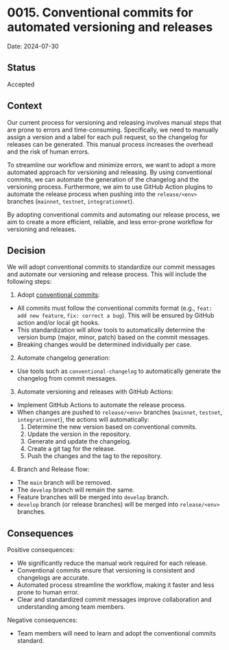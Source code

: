 # 0015. Conventional commits for automated versioning and releases

Date: 2024-07-30

## Status

Accepted

## Context

Our current process for versioning and releasing involves manual steps that are prone to errors and time-consuming.
Specifically, we need to manually assign a version and a label for each pull request, so the changelog for releases can be generated.
This manual process increases the overhead and the risk of human errors.

To streamline our workflow and minimize errors, we want to adopt a more automated approach for versioning and releasing.
By using conventional commits, we can automate the generation of the changelog and the versioning process. Furthermore, we aim to use GitHub Action plugins
to automate the release process when pushing into the `release/<env>` branches (`mainnet`, `testnet`, `integrationnet`).

By adopting conventional commits and automating our release process, we aim to create a more efficient, reliable, and less error-prone workflow for versioning and releases.

## Decision

We will adopt conventional commits to standardize our commit messages and automate our versioning and release process. This will include the following steps:

1. Adopt [conventional commits](https://www.conventionalcommits.org/en/v1.0.0/):
- All commits must follow the conventional commits format (e.g., `feat: add new feature`, `fix: correct a bug`). This will be ensured by GitHub action and/or local git hooks.
- This standardization will allow tools to automatically determine the version bump (major, minor, patch) based on the commit messages.
- Breaking changes would be determined individually per case.

2. Automate changelog generation:
- Use tools such as `conventional-changelog` to automatically generate the changelog from commit messages.

3. Automate versioning and releases with GitHub Actions:
- Implement GitHub Actions to automate the release process.
- When changes are pushed to `release/<env>` branches (`mainnet`, `testnet`, `integrationnet`), the actions will automatically:
    1. Determine the new version based on conventional commits.
    2. Update the version in the repository.
    3. Generate and update the changelog.
    4. Create a git tag for the release.
    5. Push the changes and the tag to the repository.

4. Branch and Release flow:
- The `main` branch will be removed.
- The `develop` branch will remain the same.
- Feature branches will be merged into `develop` branch.
- `develop` branch (or release branches) will be merged into `release/<env>` branches.

## Consequences

Positive consequences:
- We significantly reduce the manual work required for each release.
- Conventional commits ensure that versioning is consistent and changelogs are accurate.
- Automated process streamline the workflow, making it faster and less prone to human error.
- Clear and standardized commit messages improve collaboration and understanding among team members.

Negative consequences:
- Team members will need to learn and adopt the conventional commits standard.

